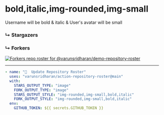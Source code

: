 # bold,italic,img-rounded,img-small
Username will be bold & italic & User's avatar will be small

### ↳ Stargazers

<!-- REPOSITORY_STARS:START -->

<!-- REPOSITORY_STARS:END -->

### ↳ Forkers

<!-- REPOSITORY_FORKS:START -->
[![Forkers repo roster for @varunsridharan/demo-repository-roster](https://raw.githubusercontent.com/varunsridharan/demo-repository-roster/main/.github/roster/multiple-style-forks/forks.svg?1604323963)](https://github.com/varunsridharan/demo-repository-roster/stargazers)
<!-- REPOSITORY_FORKS:END -->

---

```yml
- name: "🐔  Update Repository Roster"
  uses: "varunsridharan/action-repository-roster@main"
  with:
    STARS_OUTPUT_TYPE: "image"
    FORK_OUTPUT_TYPE: "image"
    STARS_OUTPUT_STYLE: "img-rounded,img-small,bold,italic"
    FORK_OUTPUT_STYLE: "img-rounded,img-small,bold,italic"
  env:
    GITHUB_TOKEN: ${{ secrets.GITHUB_TOKEN }}
```